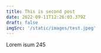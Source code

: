 ```yaml
---
title: This is second post
date: 2022-09-11T12:26:03.379Z
draft: false
imgSrc: '/static/images/test.jpeg'
---
```

Lorem isum 245